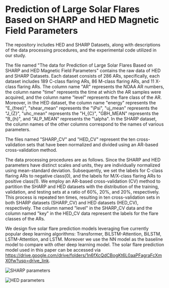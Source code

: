 # Prediction of Large Solar Flares Based on SHARP and HED Magnetic Field Parameters

The repository includes HED and SHARP Datasets, along with descriptions of the data processing procedures, and the experimental code utilized in our study.

The file named "The data for Prediction of Large Solar Flares Based on SHARP and HED Magnetic Field Parameters" contains the raw data of HED and SHARP Datasets. Each dataset consists of 286 ARs, specifically, each dataset includes 189 C-class flaring ARs, 86 M-class flaring ARs, and 11 X-class flaring ARs. The column name "AR" represents the NOAA AR numbers, the column name "time" represents the time at which the AR samples were acquired, and the column name "level" represents the flare class of the AR. Moreover, in the HED dataset, the column name "energy" represents the "E_{free}", "shear_mean" represents the "\Psi", "uj_mean" represents the "J_{Z}", "uhc_mean" represents the "H_{C}", "GBH_MEAN" represents the "B_{h}", and "ALP_MEAN" represents the "\alpha". In the SHARP dataset, the column names of the other columns correspond to the names of various parameters.

The files named "SHARP_CV" and "HED_CV" represent the ten cross-validation sets that have been normalized and divided using an AR-based cross-validation method.

The data processing procedures are as follows. Since the SHARP and HED parameters have distinct scales and units, they are individually normalized using mean-standard deviation. Subsequently, we set the labels for C-class flaring ARs to negative class(0), and the labels for M/X-class flaring ARs to positive class(1). We employ an AR-based cross-validation (CV) method to partition the SHARP and HED datasets with the distribution of the training, validation, and testing sets at a ratio of 60%, 20%, and 20%, respectively. This process is repeated ten times, resulting in ten cross-validation sets in both SHARP datasets (SHARP_CV) and HED datasets (HED_CV), respectively. The column named "level" in the SHARP_CV data and the column named "key" in the HED_CV data represent the labels for the flare classes of the ARs.

We design five solar flare prediction models leveraging five currently popular deep learning algorithms: Transformer, BiLSTM-Attention, BiLSTM, LSTM-Attention, and LSTM. Moreover we use the NN model as the baseline model to compare with other deep learning model. The solar flare prediction model used in this paper can be accessed via https://drive.google.com/drive/folders/1n6fXcQdCBogKt6L0aaPFagraFcXmX0fw?usp=drive_link.

![SHARP parameters](https://github.com/user-attachments/assets/0a38f2c7-862f-417d-8f02-318e0afa80f4)

![HED parameters](https://github.com/user-attachments/assets/b941cd5c-5e57-4587-8d7a-46b5f16fb578)
